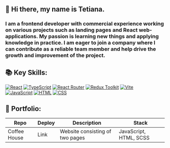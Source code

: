 ## 👋 Hi there, my name is Tetiana.

### I am a frontend developer with commercial experience working on various projects such as landing pages and React web-applications. My passion is learning new things and applying knowledge in practice. I am eager to join a company where I can contribute as a reliable team member and help drive the growth and improvement of the project.  

## 📚 Key Skills:  
  
[![React](https://img.shields.io/badge/-React-61DAFB?style=flat-square&logo=react&logoColor=black)](https://react.dev/) 
[![TypeScript](https://img.shields.io/badge/-TypeScript-3178C6?style=flat-square&logo=typescript&logoColor=white)](https://www.typescriptlang.org/) 
[![React Router](https://img.shields.io/badge/-React%20Router-CA4245?style=flat-square&logo=react-router&logoColor=white)](https://reactrouter.com/) 
[![Redux Toolkit](https://img.shields.io/badge/-Redux%20Toolkit-764ABC?style=flat-square&logo=redux&logoColor=white)](https://redux-toolkit.js.org/) 
[![Vite](https://img.shields.io/badge/-Vite-646CFF?style=flat-square&logo=vite&logoColor=white)](https://vitejs.dev/)  
[![JavaScript](https://img.shields.io/badge/-JavaScript-F7DF1E?style=flat-square&logo=javascript&logoColor=black)](https://developer.mozilla.org/en-US/docs/Web/JavaScript) 
[![HTML](https://img.shields.io/badge/-HTML-E34F26?style=flat-square&logo=html5&logoColor=white)](https://developer.mozilla.org/en-US/docs/Web/HTML)
[![CSS](https://img.shields.io/badge/-CSS-1572B6?style=flat-square&logo=css3&logoColor=white)](https://developer.mozilla.org/en-US/docs/Web/CSS) 

## 🚀 Portfolio:  

| Repo | Deploy | Description | Stack |
| ----------- | ----------- | ----------- | ----------- |
| Coffee House | Link | Website consisting of two pages | JavaScript, HTML, SCSS |












